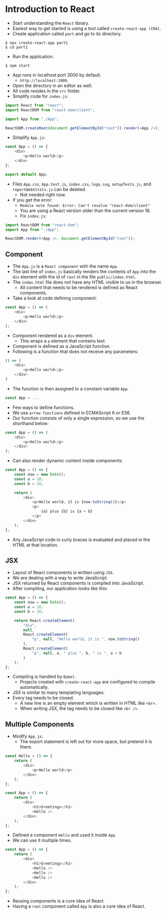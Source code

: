 # Introduction to React

- Start understanding the `React` library.
- Easiest way to get started is using a tool called `create-react-app (CRA)`.
- Create application called `part` and go to its directory.
```
$ npx create-react-app part1
$ cd part1
```
- Run the application:
```
$ npm start
```
- App runs in localhost port 3000 by default.
    - `http://localhost:3000`.
- Open the directory in an editor as well.
- All code resides in the `src` folder.
- Simplify code for `index.js`:
```javascript
import React from "react";
import ReactDOM from "react-dom/client";

import App from "./App";

ReactDOM.createRoot(document.getElementById("root")).render(<App />);
```
- Simplify `App.js`:
```javascript
const App = () => {
    <div>
        <p>Hello world</p>
    </div>
};

export default App;
```
- Files `App.css`, `App.test.js`, `index.css`, `logo.svg`, `setupTests.js`, and `reportWebVitals.js` can be deleted.
    - Not needed right now.
- If you get the error:
    - `Module note found: Error: Can't resolve "react-dom/client"`
    - You are using a React version older than the current version 18.
    - Fix `index.js`:
```javascript
import ReactDOM from "react-dom";
import App from "./App";

ReactDOM.render(<App />, document.getElementById("root"));
```


## Component
- The `App.js` is a `React component` with the name `App`.
- The last line of `index.js` basically renders the contents of `App` into the `div` element with the id of `root` in the file `public/index.html`.
- The `index.html` file does not have any HTML visible to us in the browser.
    - All content that needs to be rendered is defined as React components.
- Take a look at code defining component:
```javascript
const App = () => (
    <div>
        <p>Hello world</p>
    </div>
);
```
- Component rendered as a `div` element.
    - This wraps a `p` element that contains text.
- Component is defined as a JavaScript function.
- Following is a function that does not receive any parameters:
```javascript
() => (
    <div>
        <p>Hello world</p>
    </div>
)
```
- The function is then assigned to a constant variable `App`.
```javascript
const App = ...
```
- Few ways to define functions.
- We use `arrow functions` defined in ECMAScript 6 or ES6.
- Our function consists of only a single expression, so we use the shorthand below:
```javascript
const App = () => (
    <div>
        <p>Hello world</p>
    </div>
);
```
- Can also render dynamic content inside components:
```javascript
const App = () => {
    const now = new Date();
    const a = 10;
    const b = 20;

    return (
        <div>
            <p>Hello world, it is {now.toString()}</p>
            <p>
                {a} plus {b} is {a + b}
            </p>
        </div>
    );
};
```
- Any JavaScript code in curly braces is evaluated and placed in the HTML at that location.


## JSX
- Layout of React components is written using `JSX`.
- We are dealing with a way to write JavaScript.
- JSX returned by React components is compiled into JavaScript.
- After compiling, our application looks like this:
```javascript
const App = () => {
    const now = new Date();
    const a = 10;
    const b = 20;

    return React.createElement(
        "div",
        null,
        React.createElement(
            "p", null, "Hello world, it is ", now.toString()
        ),
        React.createElement(
            "p", null, a, " plus ", b, " is ", a + b
        )
    );
};
```
- Compiling is handled by `Babel`.
    - Projects created with `create-react-app` are configured to compile automatically.
- JSX is similar to many templating languages.
- Every tag needs to be closed.
    - A new line is an empty element which is written in HTML like `<br>`.
    - When writing JSX, the tag needs to be closed like `<br />`.


## Multiple Components
- Modify `App.js`:
    - The export statement is left out for more space, but pretend it is there.
```javascript
const Hello = () => {
    return (
        <div>
            <p>Hello world</p>
        </div>
    );
};

const App = () => {
    return (
        <div>
            <h1>Greetings</h1>
            <Hello />
        </div>
    );
};
```
- Defined a component `Hello` and used it inside `App`.
- We can use it multiple times.
```javascript
const App = () => {
    return (
        <div>
            <h1>Greetings</h1>
            <Hello />
            <Hello />
            <Hello />
        </div>
    );
};
```
- Reusing components is a core idea of React.
- Having a `root` component called `App` is also a core idea of React.



